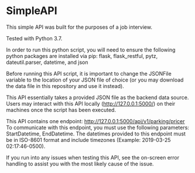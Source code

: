 # SimpleAPI
This simple API was built for the purposes of a job interview.

Tested with Python 3.7.

In order to run this python script, you will need to ensure the following python packages are installed via pip:
flask, flask_restful, pytz, dateutil.parser, datetime, and json

Before running this API script, it is important to change the JSONFile variable to the location of your JSON file of choice (or you may download the data file in this repository and use it instead).

This API essentially takes a provided JSON file as the backend data source. Users may interact with this API locally (http://127.0.0.1:5000/) on their machines once the script has been executed.

This API contains one endpoint: http://127.0.0.1:5000/api/v1/parking/pricer
To communicate with this endpoint, you must use the following parameters: StartDatetime, EndDatetime.
The datetimes provided to this endpoint must be in ISO-8601 format and include timezones (Example: 2019-03-25 02:17:46-0500).

If you run into any issues when testing this API, see the on-screen error handling to assist you with the most likely cause of the issue.
